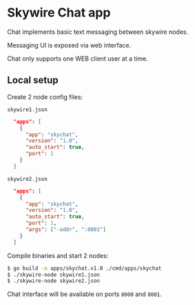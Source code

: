 # Skywire Chat app

Chat implements basic text messaging between skywire nodes.

Messaging UI is exposed via web interface.

Chat only supports one WEB client user at a time.

## Local setup

Create 2 node config files:

`skywire1.json`

```json
  "apps": [
    {
      "app": "skychat",
      "version": "1.0",
      "auto_start": true,
      "port": 1
    }
  ]
```

`skywire2.json`

```json
  "apps": [
    {
      "app": "skychat",
      "version": "1.0",
      "auto_start": true,
      "port": 1,
      "args": ["-addr", ":8001"]
    }
  ]
```

Compile binaries and start 2 nodes:

```bash
$ go build -o apps/skychat.v1.0 ./cmd/apps/skychat
$ ./skywire-node skywire1.json
$ ./skywire-node skywire2.json
```

Chat interface will be available on ports `8000` and `8001`.
